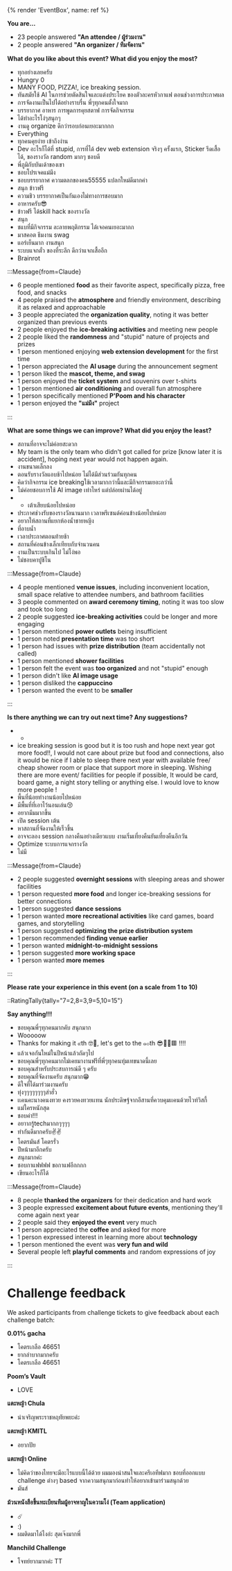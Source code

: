 {% render 'EventBox', name: ref %}

**You are…**

- 23 people answered **"An attendee / ผู้ร่วมงาน"**
- 2 people answered **"An organizer / ทีมจัดงาน"**

**What do you like about this event? What did you enjoy the most?**

- ทุกอย่างเลยครับ
- Hungry 0
- MANY FOOD, PIZZA!, ice breaking session.
- ทันสมัยใช้ AI ในการช่วยตัดสินใจและแต่งประโยค ของตัวละครหัวกาแฟ ตอนช่วงการประกาศผล
- การจัดงานเป็นไปได้อย่างราบรื่น พี่ๆทุกคนตั้งใจมาก
- บรรยากาศ อาหาร การพูดการคุยสตาฟ การจัดกิจกรรม
- ได้ทำอะไรโง่ๆสนุกๆ
- งานดู organize ดีกว่ารอบก่อนเยอะมากกก
- Everything
- ทุกคนคุยง่าย เข้าถึงง่าน
- Dev อะไรก็ได้ที่ stupid, การที่ได้ dev web extension จริงๆ ครั้งแรก, Sticker รีดเสื้อได้, ของรางวัล random มากๆ ชอบดี
- พี่ภูมิกับบันเด้าของเขา
- ชอบโปรเจคแม่มึง
- ชอบบรรยากาศ ความตลกของคน55555 แปลกใหม่ดีมากค่า
- สนุก ข้าวฟรี
- ความชิว บรรยากาศเป็นกันเองไม่ทางการชอบมาก
- อาหารครับ😎
- ข้าวฟรี ได้skill hack ของรางวัล
- สนุก
- ชแบที่มีกิจกรรม ละลายพฤติกรรม ได้เจอคนเยอะมากก
- มาสคอต ธีมงาน swag
- แอร์เย็นมาก งานสนุก
- ระบบแจกตั๋ว ของที่ระลึก ดีกว่าแจกเสื้ออีก
- Brainrot

:::Message{from=Claude}

- 6 people mentioned **food** as their favorite aspect, specifically pizza, free food, and snacks
- 4 people praised the **atmosphere** and friendly environment, describing it as relaxed and approachable
- 3 people appreciated the **organization quality**, noting it was better organized than previous events
- 2 people enjoyed the **ice-breaking activities** and meeting new people
- 2 people liked the **randomness** and "stupid" nature of projects and prizes
- 1 person mentioned enjoying **web extension development** for the first time
- 1 person appreciated the **AI usage** during the announcement segment
- 1 person liked the **mascot, theme, and swag**
- 1 person enjoyed the **ticket system** and souvenirs over t-shirts
- 1 person mentioned **air conditioning** and overall fun atmosphere
- 1 person specifically mentioned **P'Poom and his character**
- 1 person enjoyed the **"แม่มึง"** project

:::

**What are some things we can improve? What did you enjoy the least?**

- สถานที่อาจจะไม่ค่อยสะดวก
- My team is the only team who didn't got called for prize [know later it is accident], hoping next year would not happen again.
- งานขนาดเล็กลง
- ตอนรับรางวัลแอบช้าไปหน่อย ไม่ได้มีส่วนร่วมกันทุกคน
- คิดว่ากิจกรรม ice breakingใช้เวลามากกว่านี้และมีกิจกรรมเยอะกว่านี้
- ไม่ค่อยชอบการใช้ AI image เท่าไหร่ แต่ปล่อยผ่านได้อยู่
- - เต้าเสียบน้อยไปหน่อย
- ประกาศช่วงรับของรางวัลนานมาก เวลาพรีเซนต์ค่อนข้างน้อยไปหน่อย
- อยากให้สถานที่แยกห้องน้ำชายหญิง
- ที่อาบน้ำ
- เวลาประกาศตอนท้ายช้า
- สถานที่ค่อนข้างเล็กเทียบกับจำนวนคน
- งานเป็นระบบเกินไป ไม่โง่พอ
- ไม่ชอบคาปูชิโน

:::Message{from=Claude}

- 4 people mentioned **venue issues**, including inconvenient location, small space relative to attendee numbers, and bathroom facilities
- 3 people commented on **award ceremony timing**, noting it was too slow and took too long
- 2 people suggested **ice-breaking activities** could be longer and more engaging
- 1 person mentioned **power outlets** being insufficient
- 1 person noted **presentation time** was too short
- 1 person had issues with **prize distribution** (team accidentally not called)
- 1 person mentioned **shower facilities**
- 1 person felt the event was **too organized** and not "stupid" enough
- 1 person didn't like **AI image usage**
- 1 person disliked the **cappuccino**
- 1 person wanted the event to be **smaller**

:::

**Is there anything we can try out next time? Any suggestions?**

- -
- ice breaking session is good but it is too rush and hope next year got more food!!, I would not care about prize but food and connections, also it would be nice if I able to sleep there next year with available free/ cheap shower room or place that support more in sleeping. Wishing there are more event/ facilities for people if possible, It would be card, board game, a night story telling or anything else. I would love to know more people !
- พื้นที่น้อยทำงานน้อยไปหน่อย
- มีพื้นที่ที่เอาไว้นอนเล่น😚
- อยากมีมมากขึ้น
- เปิด session เต้น
- หาสถานที่จัดงานให้เร็วขึ้น
- อาจจะลอง session กลางคืนอย่างเดียวแบบ งานเริ่มเที่ยงคืนยันเที่ยงคืนอีกวัน
- Optimize ระบบการแจกรางวัล
- ไม่มี

:::Message{from=Claude}

- 2 people suggested **overnight sessions** with sleeping areas and shower facilities
- 1 person requested **more food** and longer ice-breaking sessions for better connections
- 1 person suggested **dance sessions**
- 1 person wanted **more recreational activities** like card games, board games, and storytelling
- 1 person suggested **optimizing the prize distribution system**
- 1 person recommended **finding venue earlier**
- 1 person wanted **midnight-to-midnight sessions**
- 1 person suggested **more working space**
- 1 person wanted **more memes**

:::

**Please rate your experience in this event (on a scale from 1 to 10)**

::RatingTally{tally="7=2,8=3,9=5,10=15"}

**Say anything!!!**

- ขอบคุณพี่ๆทุกคนมากคับ สนุกมาก
- Wooooow
- Thanks for making it ๙th 🤓🌱, let's get to the ๑๐th 😎🎽👖🟥 !!!!
- แล้วเจอกันใหม่ในปีหน้าแล้วถัดๆไป
- ขอบคุณพี่ๆทุกคนมากไม่เคยมางานฟรีที่พี่ๆทุกคนทุ่มเทขนาดนี้เลย
- ขอบคุณสำหรับประสบการณ์ดี ๆ ครับ
- ขอบคุณที่จัดงานครับ สนุกมาก😁
- ดีใจที่ได้มาร่วมงานครับ
- ทุ่งๆๆๆๆๆๆๆๆส่าฮั่ว
- เเคนคะนางคนงทวย คงรวยคงทวยเเทน นักประดิษฐ์จากอีสานที่ควบคุมเเคนด้วยไวท์วิสกี้
- แม่ใครหนักสุด
- ชอบค่า!!!
- อยาากรู้techมากกๆๆๆๆ
- ทำกันดีมากครับ✌️✌️
- โคตรมันส์ โคตรรั่ว
- ปีหน้ามาอีกครับ
- สนุกมากค่ะ
- ชอบกาแฟฟฟฟ ขอกาแฟอีกกกก
- เขียนอะไรก็ได้

:::Message{from=Claude}

- 8 people **thanked the organizers** for their dedication and hard work
- 3 people expressed **excitement about future events**, mentioning they'll come again next year
- 2 people said they **enjoyed the event** very much
- 1 person appreciated the **coffee** and asked for more
- 1 person expressed interest in learning more about **technology**
- 1 person mentioned the event was **very fun and wild**
- Several people left **playful comments** and random expressions of joy

:::

# Challenge feedback

We asked participants from challenge tickets to give feedback about each challenge batch:

**0.01% gacha**

- โคตรเกลือ 46651
- ยากลำบากมากครับ
- โคตรเกลือ 46651

**Poom’s Vault**

- LOVE

**แตะหญ้า Chula**

- น่าเจริญพระราชหฤทัยพยะค่ะ

**แตะหญ้า KMITL**

- อยากปัย

**แตะหญ้า Online**

- ไม่คิดว่าของไทยจะมีอะไรแบบนี้ได้ด้วย ผมมองน่าสนใจและครีเอทีฟมาก ชอบที่ออกแบบ challenge ต่างๆ based จากความสนุกมาก่อนทำให้อยากเข้ามาร่วมสนุกด้วย
- มันส์

**ม้วนหนังสือขึ้นทะเบียนทีมผู้อาจหาญในความโง่ (Team application)**

- ☄️
- :)
- ผมติดมาได้ไงอ่ะ สุดเจ๊งมากพี่

**Manchild Challenge**

- โจทย์ยากมากค่ะ TT


